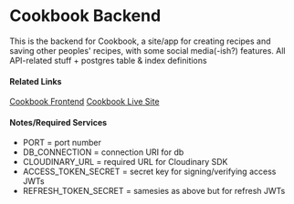 # Cookbook Backend

This is the backend for Cookbook, a site/app for creating recipes and saving other peoples' recipes, with some social media(-ish?) features.  All API-related stuff + postgres table & index definitions

#### Related Links
[Cookbook Frontend](https://github.com/choshin314/cookbook-frontend)
[Cookbook Live Site](https://cookbookshare.com)

#### Notes/Required Services

* PORT = port number
* DB_CONNECTION = connection URI for db
* CLOUDINARY_URL = required URL for Cloudinary SDK
* ACCESS_TOKEN_SECRET = secret key for signing/verifying access JWTs
* REFRESH_TOKEN_SECRET = samesies as above but for refresh JWTs